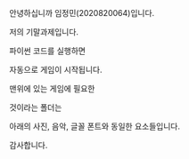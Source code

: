 안녕하십니까 임정민(2020820064)입니다.

저의 기말과제입니다.

파이썬 코드를 실행하면 

자동으로 게임이 시작됩니다.

맨위에 있는 게임에 필요한

것이라는 폴더는 

아래의 사진, 음악, 글꼴 폰트와 동일한 요소들입니다.

감사합니다.
